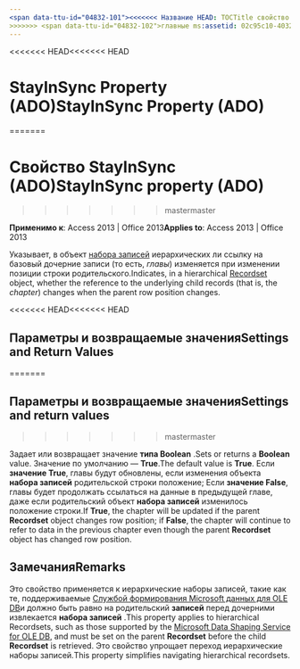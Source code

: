 ```yaml
---
<span data-ttu-id="04832-101"><<<<<<< Название HEAD: TOCTitle свойство StayInSync (ADO): свойство StayInSync (ADO) === название: свойство StayInSync (ADO) TOCTitle: свойство StayInSync (ADO)</span><span class="sxs-lookup"><span data-stu-id="04832-101"><<<<<<< HEAD title: StayInSync Property (ADO) TOCTitle: StayInSync Property (ADO) ======= title: StayInSync property (ADO) TOCTitle: StayInSync property (ADO)</span></span>
>>>>>>> <span data-ttu-id="04832-102">главные ms:assetid: 02c95c10-4032-14e1-e506-f334a8787142 ms:mtpsurl: https://msdn.microsoft.com/library/JJ248792(v=office.15) ms:contentKeyID: 48542966 ms.date: 09/18/2015 mtps_version: v=office.15</span><span class="sxs-lookup"><span data-stu-id="04832-102">master ms:assetid: 02c95c10-4032-14e1-e506-f334a8787142 ms:mtpsurl: https://msdn.microsoft.com/library/JJ248792(v=office.15) ms:contentKeyID: 48542966 ms.date: 09/18/2015 mtps_version: v=office.15</span></span>
---
```


<span data-ttu-id="04832-103"><<<<<<< HEAD</span><span class="sxs-lookup"><span data-stu-id="04832-103"><<<<<<< HEAD</span></span>
# <a name="stayinsync-property-ado"></a><span data-ttu-id="04832-104">StayInSync Property (ADO)</span><span class="sxs-lookup"><span data-stu-id="04832-104">StayInSync Property (ADO)</span></span>
=======
# <a name="stayinsync-property-ado"></a><span data-ttu-id="04832-105">Свойство StayInSync (ADO)</span><span class="sxs-lookup"><span data-stu-id="04832-105">StayInSync property (ADO)</span></span>
>>>>>>> <span data-ttu-id="04832-106">master</span><span class="sxs-lookup"><span data-stu-id="04832-106">master</span></span>


<span data-ttu-id="04832-107">**Применимо к**: Access 2013 | Office 2013</span><span class="sxs-lookup"><span data-stu-id="04832-107">**Applies to**: Access 2013 | Office 2013</span></span>

<span data-ttu-id="04832-108">Указывает, в объект [набора записей](recordset-object-ado.md) иерархических ли ссылку на базовый дочерние записи (то есть, *главы*) изменяется при изменении позиции строки родительского.</span><span class="sxs-lookup"><span data-stu-id="04832-108">Indicates, in a hierarchical [Recordset](recordset-object-ado.md) object, whether the reference to the underlying child records (that is, the *chapter*) changes when the parent row position changes.</span></span>

<span data-ttu-id="04832-109"><<<<<<< HEAD</span><span class="sxs-lookup"><span data-stu-id="04832-109"><<<<<<< HEAD</span></span>
## <a name="settings-and-return-values"></a><span data-ttu-id="04832-110">Параметры и возвращаемые значения</span><span class="sxs-lookup"><span data-stu-id="04832-110">Settings and Return Values</span></span>
=======
## <a name="settings-and-return-values"></a><span data-ttu-id="04832-111">Параметры и возвращаемые значения</span><span class="sxs-lookup"><span data-stu-id="04832-111">Settings and return values</span></span>
>>>>>>> <span data-ttu-id="04832-112">master</span><span class="sxs-lookup"><span data-stu-id="04832-112">master</span></span>

<span data-ttu-id="04832-113">Задает или возвращает значение **типа Boolean** .</span><span class="sxs-lookup"><span data-stu-id="04832-113">Sets or returns a **Boolean** value.</span></span> <span data-ttu-id="04832-114">Значение по умолчанию — **True**.</span><span class="sxs-lookup"><span data-stu-id="04832-114">The default value is **True**.</span></span> <span data-ttu-id="04832-115">Если **значение True**, главы будут обновлены, если изменения объекта **набора записей** родительской строки положение; Если **значение False**, главы будет продолжать ссылаться на данные в предыдущей главе, даже если родительский объект **набора записей** изменилось положение строки.</span><span class="sxs-lookup"><span data-stu-id="04832-115">If **True**, the chapter will be updated if the parent **Recordset** object changes row position; if **False**, the chapter will continue to refer to data in the previous chapter even though the parent **Recordset** object has changed row position.</span></span>

## <a name="remarks"></a><span data-ttu-id="04832-116">Замечания</span><span class="sxs-lookup"><span data-stu-id="04832-116">Remarks</span></span>

<span data-ttu-id="04832-117">Это свойство применяется к иерархические наборы записей, такие как те, поддерживаемые [Службой формирования Microsoft данных для OLE DB](microsoft-data-shaping-service-for-ole-db-ado-service-provider.md)и должно быть равно на родительский **записей** перед дочерними извлекается **набора записей** .</span><span class="sxs-lookup"><span data-stu-id="04832-117">This property applies to hierarchical Recordsets, such as those supported by the [Microsoft Data Shaping Service for OLE DB](microsoft-data-shaping-service-for-ole-db-ado-service-provider.md), and must be set on the parent **Recordset** before the child **Recordset** is retrieved.</span></span> <span data-ttu-id="04832-118">Это свойство упрощает переход иерархические наборы записей.</span><span class="sxs-lookup"><span data-stu-id="04832-118">This property simplifies navigating hierarchical recordsets.</span></span>

